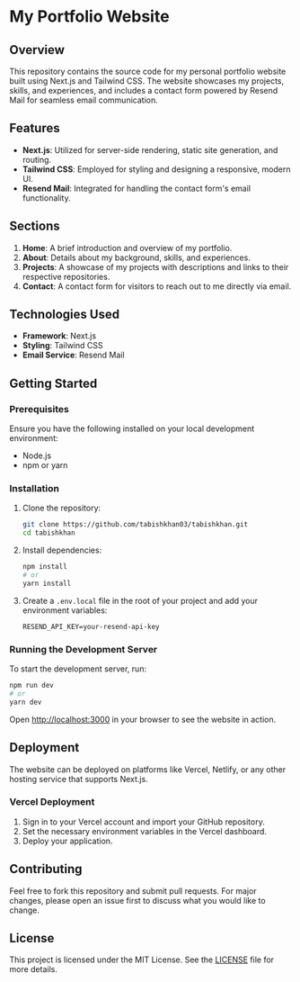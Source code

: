 
# My Portfolio Website

## Overview

This repository contains the source code for my personal portfolio website built using Next.js and Tailwind CSS. The website showcases my projects, skills, and experiences, and includes a contact form powered by Resend Mail for seamless email communication.

## Features

- **Next.js**: Utilized for server-side rendering, static site generation, and routing.
- **Tailwind CSS**: Employed for styling and designing a responsive, modern UI.
- **Resend Mail**: Integrated for handling the contact form's email functionality.

## Sections

1. **Home**: A brief introduction and overview of my portfolio.
2. **About**: Details about my background, skills, and experiences.
3. **Projects**: A showcase of my projects with descriptions and links to their respective repositories.
4. **Contact**: A contact form for visitors to reach out to me directly via email.

## Technologies Used

- **Framework**: Next.js
- **Styling**: Tailwind CSS
- **Email Service**: Resend Mail

## Getting Started

### Prerequisites

Ensure you have the following installed on your local development environment:

- Node.js
- npm or yarn

### Installation

1. Clone the repository:

   ```bash
   git clone https://github.com/tabishkhan03/tabishkhan.git
   cd tabishkhan
   ```

2. Install dependencies:

   ```bash
   npm install
   # or
   yarn install
   ```

3. Create a `.env.local` file in the root of your project and add your environment variables:

   ```plaintext
   RESEND_API_KEY=your-resend-api-key
   ```

### Running the Development Server

To start the development server, run:

```bash
npm run dev
# or
yarn dev
```

Open [http://localhost:3000](http://localhost:3000) in your browser to see the website in action.

## Deployment

The website can be deployed on platforms like Vercel, Netlify, or any other hosting service that supports Next.js.

### Vercel Deployment

1. Sign in to your Vercel account and import your GitHub repository.
2. Set the necessary environment variables in the Vercel dashboard.
3. Deploy your application.

## Contributing

Feel free to fork this repository and submit pull requests. For major changes, please open an issue first to discuss what you would like to change.

## License

This project is licensed under the MIT License. See the [LICENSE](LICENSE) file for more details.
